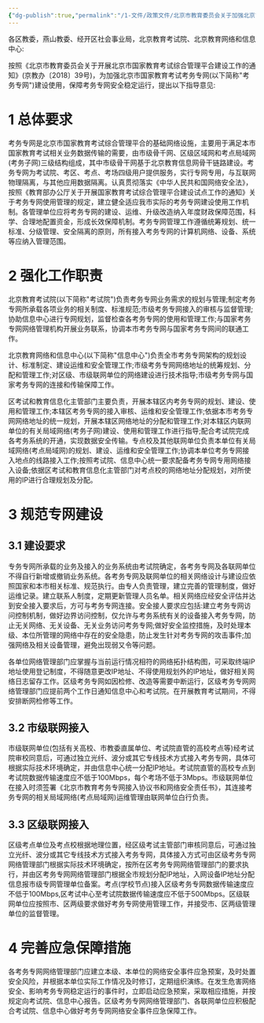 ```yaml
---
{"dg-publish":true,"permalink":"/1-文件/政策文件/北京市教育委员会关于加强北京市国家教育考试考务专网建设使用的指导意见/"}
---
```


各区教委，燕山教委、经开区社会事业局，北京教育考试院、北京教育网络和信息中心:

按照《北京市教育委员会关于开展北京市国家教育考试综合管理平合建设工作的通知》(京教办〔2018〕39号)，为加强北京市国家教育考试考务专网(以下简称"考务专网")建设使用，保障考务专网安全稳定运行，提出以下指导意见:

# 1 总体要求

考务专网是北京市国家教育考试综合管理平合的基础网络设施，主要用于满足本市国家教育考试相关业务数据传输的需要，由市级骨千网、区级区域网和考点局域网(考务子网)三级结构组成，其中市级骨干网基于北京教育信息网骨干链路建设。考务专网为考试院、考区、考点、考场四级用户提供服务，实行专网专用，与互联网物理隔离，与其他应用数据隔离。认真贯彻落实《中华人民共和国网络安全法》，按照《教育部办公厅关于开展国家教育考试综合管理平合建设试点工作的通知》关于考务专网使用管理的规定，建立健全适应我市实际的考务专网建设使用工作机制。各管理单位应将考务专网的建设、运维、升级改造纳入年度财政保障范围，科学、合理地配置资金，形成长效保障机制。考务专网管理工作遵循统筹规划、统一标准、分级管理、安全隔离的原则，所有接入考务专网的计算机网络、设备、系统等应纳入管理范围。

# 2 强化工作职责

北京教育考试院(以下简称"考试院")负责考务专网业务需求的规划与管理;制定考务专网所承载各项业务的相关制度、标淮规范;市级考务专网接入的审核与监督管理;协助信息中心进行专网规划，监督检查各考务专网的使用和管理工作;与国家考务专网网络管理机构开展业务联系，协调本市考务专网与国家考务专网间的联通工作。

北京教育网络和信息中心(以下简称"信息中心")负责全市考务专网架构的规划设计、标准制定、建设运维和安全管理工作;市级考务专网网络地址的统筹规划、分配和管理工作;对区级、市级联网单位的网络建设进行技术指导;市级考务专网与国家考务专网的连接和传输保障工作。

区考试和教育信息化主管部门主要负责，开展本辖区内考务专网的规划、建设、使用和管理工作;本辖区考务专网的接入审核、运维和安全管理工作;依据本市考务专网网络地址的统一规划，开展本辖区网络地址的分配和管理工作;对本辖区内联网单位的有关局域网络(考务子网)建设、使用和管理工作进行指导;配合考试院完成各考务系统的开通，实现数据安全传输。专点校及其他联网单位负责本单位有关局域网络(考点局域网)的规划、建设、运维和安全管理工作;协调本单位考务专网接入地点的线路接入工作;按照考试院、信息中心统一要求配备考务专网专用网络接入设备;依据区考试和教育信息化主管部门对考点校的网络地址分配规划，对所使用的IP进行合理规划及分配。

# 3 规范专网建设

## 3.1 建设要求

专务专网所承载的业务及接入的业务系统由考试院确定，各考务专网及各联网单位不得自行新增或撤销业务系统。各考务专网及联网单位的相关网络设计与建设应依照国家和本市相关标准、规范执行。由专人负责管理，建立完善的管理制度，做好运维记录。建立联系人制度，定期更新管理人员名单。相关网络应经安全评估并达到安全接入要求后，方可与考务专网连接。安全接人要求应包括:建立考务专网访问控制机制，做好边界访问控制，仅允许与考务系统有关的设备接入考务专网，防止无关网络、无关设备、无关业务访问考务专网;做好安全监控措施，及时处理本级、本位所管理的网络中存在的安全隐患，防止发生针对考务专网的攻击事件;加强网络及相关设备管理，避免出现弱又令等问题。

各单位网络管理部门应掌握与当前运行情况相符的网络拓扑结构图，可采取终端IP地址使用登记制度，不得随意更改IP地址、不得使用规划外的IP地址，做好相关网络日志留存工作。区级考务专网如因检修、改造等需要中断运行，区级考务专网网络管理部门应提前两个工作日通知信息中心和考试院。在开展教育考试期间，不得安排断网检修等工作。

## 3.2 市级联网接入

市级联网单位(包括有关高校、市教委直属单位、考试院直管的高校考点等)经考试院审校同意后，可通过独立光纤、波分或其它专线技术方式接入考务专网，具体可根据实际技术环境确定，并由信息中心统一分配IP地址。考试院直管的高校专点到考试院数据传输速度应不低于100Mbps，每个考场不低于3Mbps。市级联网单位在接入时须签署《北京市教育考务专网接入协议书和网络安全责任书》，其连接考务专网的相关局域网络(考点局域网)运维管理由联网单位白行负责。

## 3.3 区级联网接入

区级考点单位及考点校根据地理位置，经区级考试主管部门审核同意后，可通过独立光纤、波分或其它专线技术方式接入考务专网，具体接入方式可由区级考务专网网络管理部门根据实际技术环境确定，按所在区考务专网网络管理部门的要求执行，并由区考务专网网络管理部门根据全市规划分配IP地址，入网设备IP地址分配信息报市级专网管理单位备案。考点(学校节点)接入区级考务专网数据传输速度应不低于100Mbps,区考试中心至考试院数据传输速度应不低于500Mbps。区级联网单位应按照市、区两级要求做好考务专网使用管理工作，并接受市、区两级管理单位的监督管理。

# 4 完善应急保障措施

各考务专网网络管理部门应建立本级、本单位的网络安全事件应急预案，及时处置安全风险，并根据本单位实际工作情况及时修订，定期组织演练。在发生危害网络安全、影响考务专网稳定运行的事件时，立即启动应急预案，采取相应措施，并按规定向考试院、信息中心报告。区级考务专网网络管理部门、各联网单位应积极配合考试院、信息中心做好考务专网网络安全事件应急保障工作。